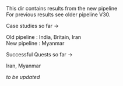 This dir contains results from the new pipeline <br>
For previous results see older pipeline V30. <br>

Case studies so far -> <br>

Old pipeline : India, Britain, Iran <br>
New pipeline : Myanmar <br>

Successful Quests so far -> <br>

Iran, Myanmar <br>




_to be updated_
